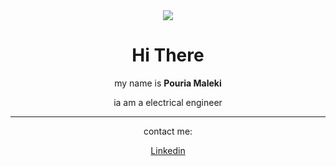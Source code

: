 <div align="center">
  <img src="https://github.com/pouria-maleki/pouria-maleki/assets/61584820/f0bb8541-7228-467e-a521-dc6a8cb8165b">
  <h1>Hi There</h1>
  <p>my name is <strong>Pouria Maleki</strong></p>
  <p>ia am a electrical engineer</p>
  <hr>
  <p>contact me: </p>
  <a href="https://www.linkedin.com/in/pouria-maleki/">Linkedin</a>
</div>
